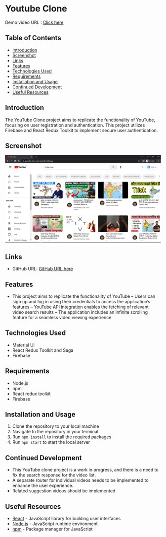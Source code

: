 # Youtube Clone
Demo video URL : [Click here](https://drive.google.com/file/d/1CvrLiIDr_fG2gR3gptvuEv9c-lMuQedi/view?usp=sharing)

## Table of Contents
- [Introduction](#Introduction)
- [Screenshot](#Screenshot)
- [Links](#links)
- [Features](#Features)
- [Technologies Used](#Technologies-Used)
- [Requirements](#Requirements)
- [Installation and Usage](#Installation-and-Usage)
- [Continued Development](#Continued-Development)
- [Useful Resources](#Useful-Resources)

## Introduction
The YouTube Clone project aims to replicate the functionality of YouTube, focusing on user registration and authentication. This project utilizes Firebase and React Redux Toolkit to implement secure user authentication.

## Screenshot
[![Demo Video](https://raw.githubusercontent.com/darskp/youtube-clone-react-redux/main/public/youtube-clone-react-redux.png)](https://drive.google.com/file/d/1CvrLiIDr_fG2gR3gptvuEv9c-lMuQedi/view?usp=sharing)

## Links
- GitHub URL: [GitHub URL here](https://github.com/darskp/youtube-clone-react-redux)

## Features
- This project aims to replicate the functionality of YouTube
– Users can sign up and log in using their credentials to access the application’s features
– YouTube API integration enables the fetching of relevant video search results
– The application includes an infinite scrolling feature for a seamless video viewing experience

## Technologies Used
- Material UI
- React Redux Toolkit and Saga
- Firebase

## Requirements
- Node.js
- npm
- React redux toolkit
- Firebase

## Installation and Usage
1. Clone the repository to your local machine
2. Navigate to the repository in your terminal
3. Run `npm install` to install the required packages
4. Run `npm start` to start the local server

## Continued Development
- This YouTube clone project is a work in progress, and there is a need to fix the search response for the video list.
- A separate router for individual videos needs to be implemented to enhance the user experience.
- Related suggestion videos should be implemented.

## Useful Resources
- [React](https://reactjs.org/) - JavaScript library for building user interfaces
- [Node.js](https://nodejs.org/) - JavaScript runtime environment
- [npm](https://www.npmjs.com/) - Package manager for JavaScript
